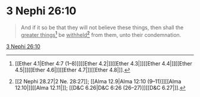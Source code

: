 # 3 Nephi 26:10

> And if it so be that they will not believe these things, then shall the <u>greater things</u>[^a] be <u>withheld</u>[^b] from them, unto their condemnation.

[3 Nephi 26:10](https://www.churchofjesuschrist.org/study/scriptures/bofm/3-ne/26?lang=eng&id=p10#p10)


[^a]: [[Ether 4.1|Ether 4:7 (1–8)]][[Ether 4.2|]][[Ether 4.3|]][[Ether 4.4|]][[Ether 4.5|]][[Ether 4.6|]][[Ether 4.7|]][[Ether 4.8|]].  
[^b]: [[2 Nephi 28.27|2 Ne. 28:27]]; [[Alma 12.9|Alma 12:10 (9–11)]][[Alma 12.10|]][[Alma 12.11|]]; [[D&C 6.26|D&C 6:26 (26–27)]][[D&C 6.27|]].  
